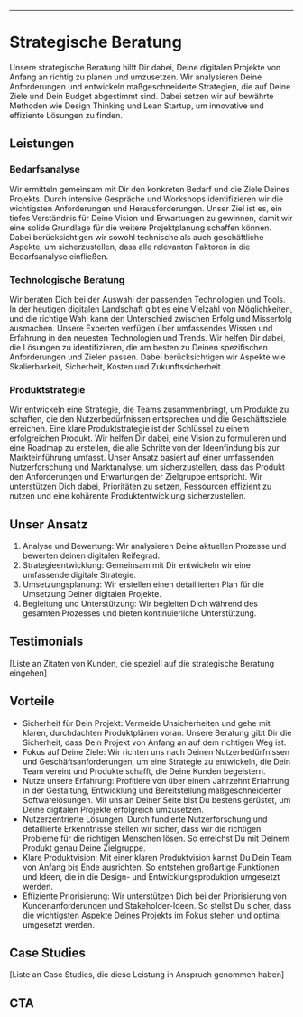 ---

# Strategische Beratung

Unsere strategische Beratung hilft Dir dabei, Deine digitalen Projekte von Anfang an richtig zu planen und umzusetzen. Wir analysieren Deine Anforderungen und entwickeln maßgeschneiderte Strategien, die auf Deine Ziele und Dein Budget abgestimmt sind. Dabei setzen wir auf bewährte Methoden wie Design Thinking und Lean Startup, um innovative und effiziente Lösungen zu finden.

## Leistungen

### Bedarfsanalyse

Wir ermitteln gemeinsam mit Dir den konkreten Bedarf und die Ziele Deines Projekts. Durch intensive Gespräche und Workshops identifizieren wir die wichtigsten Anforderungen und Herausforderungen. Unser Ziel ist es, ein tiefes Verständnis für Deine Vision und Erwartungen zu gewinnen, damit wir eine solide Grundlage für die weitere Projektplanung schaffen können. Dabei berücksichtigen wir sowohl technische als auch geschäftliche Aspekte, um sicherzustellen, dass alle relevanten Faktoren in die Bedarfsanalyse einfließen.

### Technologische Beratung

Wir beraten Dich bei der Auswahl der passenden Technologien und Tools. In der heutigen digitalen Landschaft gibt es eine Vielzahl von Möglichkeiten, und die richtige Wahl kann den Unterschied zwischen Erfolg und Misserfolg ausmachen. Unsere Experten verfügen über umfassendes Wissen und Erfahrung in den neuesten Technologien und Trends. Wir helfen Dir dabei, die Lösungen zu identifizieren, die am besten zu Deinen spezifischen Anforderungen und Zielen passen. Dabei berücksichtigen wir Aspekte wie Skalierbarkeit, Sicherheit, Kosten und Zukunftssicherheit.

### Produktstrategie

Wir entwickeln eine Strategie, die Teams zusammenbringt, um Produkte zu schaffen, die den Nutzerbedürfnissen entsprechen und die Geschäftsziele erreichen. Eine klare Produktstrategie ist der Schlüssel zu einem erfolgreichen Produkt. Wir helfen Dir dabei, eine Vision zu formulieren und eine Roadmap zu erstellen, die alle Schritte von der Ideenfindung bis zur Markteinführung umfasst. Unser Ansatz basiert auf einer umfassenden Nutzerforschung und Marktanalyse, um sicherzustellen, dass das Produkt den Anforderungen und Erwartungen der Zielgruppe entspricht. Wir unterstützen Dich dabei, Prioritäten zu setzen, Ressourcen effizient zu nutzen und eine kohärente Produktentwicklung sicherzustellen.

## Unser Ansatz

1. Analyse und Bewertung: Wir analysieren Deine aktuellen Prozesse und bewerten deinen digitalen Reifegrad.
2. Strategieentwicklung: Gemeinsam mit Dir entwickeln wir eine umfassende digitale Strategie.
3. Umsetzungsplanung: Wir erstellen einen detaillierten Plan für die Umsetzung Deiner digitalen Projekte.
4. Begleitung und Unterstützung: Wir begleiten Dich während des gesamten Prozesses und bieten kontinuierliche Unterstützung.

## Testimonials

[Liste an Zitaten von Kunden, die speziell auf die strategische Beratung eingehen]

## Vorteile

- Sicherheit für Dein Projekt: Vermeide Unsicherheiten und gehe mit klaren, durchdachten Produktplänen voran. Unsere Beratung gibt Dir die Sicherheit, dass Dein Projekt von Anfang an auf dem richtigen Weg ist.
- Fokus auf Deine Ziele: Wir richten uns nach Deinen Nutzerbedürfnissen und Geschäftsanforderungen, um eine Strategie zu entwickeln, die Dein Team vereint und Produkte schafft, die Deine Kunden begeistern.
- Nutze unsere Erfahrung: Profitiere von über einem Jahrzehnt Erfahrung in der Gestaltung, Entwicklung und Bereitstellung maßgeschneiderter Softwarelösungen. Mit uns an Deiner Seite bist Du bestens gerüstet, um Deine digitalen Projekte erfolgreich umzusetzen.
- Nutzerzentrierte Lösungen: Durch fundierte Nutzerforschung und detaillierte Erkenntnisse stellen wir sicher, dass wir die richtigen Probleme für die richtigen Menschen lösen. So erreichst Du mit Deinem Produkt genau Deine Zielgruppe.
- Klare Produktvision: Mit einer klaren Produktvision kannst Du Dein Team von Anfang bis Ende ausrichten. So entstehen großartige Funktionen und Ideen, die in die Design- und Entwicklungsproduktion umgesetzt werden.
- Effiziente Priorisierung: Wir unterstützen Dich bei der Priorisierung von Kundenanforderungen und Stakeholder-Ideen. So stellst Du sicher, dass die wichtigsten Aspekte Deines Projekts im Fokus stehen und optimal umgesetzt werden.

## Case Studies

[Liste an Case Studies, die diese Leistung in Anspruch genommen haben]

## CTA
